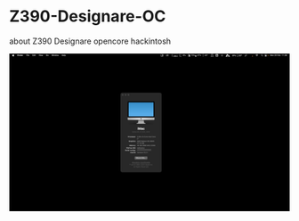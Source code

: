 # Z390-Designare-OC
about Z390 Designare opencore hackintosh

![alt text](https://github.com/cupecups/Z390-Designare-OC/blob/main/vent.png)
